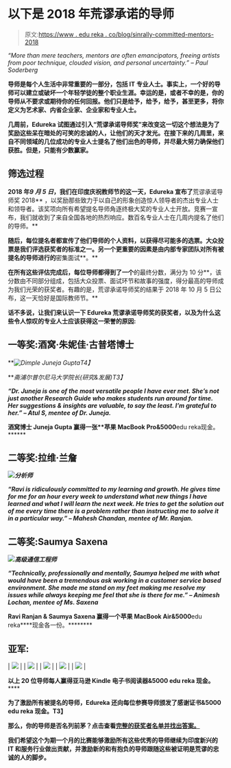 # 以下是 2018 年荒谬承诺的导师

> 原文:[https://www . edu reka . co/blog/sinrally-committed-mentors-2018](https://www.edureka.co/blog/ridiculously-committed-mentors-2018)

*“More than mere teachers, mentors are often emancipators, freeing artists from poor technique, clouded vision, and personal uncertainty.” – Paul Soderberg*

**导师是每个人生活中非常重要的一部分，包括 IT 专业人士。事实上，一个好的导师可以建立或破坏一个年轻学徒的整个职业生涯。幸运的是，或者不幸的是，你的导师从不要求或期待你的任何回报。他们只是给予，给予，给予，甚至更多，将你定义为艺术家、内省企业家、企业家和专业人士。**

**几周前，Edureka 试图通过引入“荒谬承诺导师奖”来改变这一切这个想法是为了奖励这些呆在暗处的可笑的忠诚的人，让他们的天才发光。在接下来的几周里，来自不同领域的几位成功的专业人士提名了他们出色的导师，并尽最大努力确保他们获胜。但是，只能有少数赢家。**

## **筛选过程**

**2018 年*9 月 5 日*，我们在印度庆祝教师节的这一天，Edureka 宣布了**荒谬承诺导师奖 2018** ，以奖励那些致力于以自己的形象创造惊人领导者的杰出专业人士和领导者。该奖项向所有希望提名导师角逐终极大奖的专业人士开放。竞赛一宣布，我们就收到了来自全国各地的热烈响应。数百名专业人士在几周内提名了他们的导师。**

**随后，每位提名者都宣传了他们导师的个人资料，以获得尽可能多的选票。**大众投票**是我们评选获奖者的标准之一。另一个更重要的因素是由内部专家团队对所有被提名的导师进行的**密集面试**。**

**在所有这些评估完成后，每位导师都得到了一个**的最终分数，满分为 10 分**，该分数由不同部分组成，包括大众投票、面试环节和故事的强度，得分最高的导师成为我们光荣的获奖者。有趣的是，荒谬承诺导师奖的结果于 2018 年 10 月 5 日公布，这一天恰好是国际教师节。**

**话不多说，让我们来认识一下 Edureka 荒谬承诺导师奖的获奖者，以及为什么这些令人惊叹的专业人士应该获得这一荣誉的原因:**

## **一等奖:酒窝·朱妮佳·古普塔博士**

***![Dimple Juneja Gupta](../Images/1d72a107e8688677fc84e090580a718f.png)*T4】**

***斋浦尔普尔尼马大学院长(研究&发展)*T3】**

***“Dr. Juneja is one of the most versatile people I have ever met. She’s not just another Research Guide who makes students run around for time. Her suggestions & insights are valuable, to say the least. I’m grateful to her.” – Atul S, mentee of Dr. Juneja.***

****酒窝博士 Juneja Gupta 赢得一张**苹果 MacBook Pro&5000****edu reka现金。******

## ****二等奖:拉维·兰詹****

*****![](../Images/431dec3601818a55a7d6809c5f450f90.png)分析师*****

*****“Ravi is ridiculously committed to my learning and growth. He gives time for me for an hour every week to understand what new things I have learned and what I will learn the next week. He tries to get the solution out of me every time there is a problem rather than instructing me to solve it in a particular way.” – Mahesh Chandan, mentee of Mr. Ranjan.*****

## ******二等奖:Saumya Saxena******

*******![](../Images/45b2d69d59bdeecaa60e650a4ef277fd.png)高级通信工程师*******

*******“Technically, professionally and mentally, Saumya helped me with what would have been a tremendous ask working in a customer service based environment. She made me stand on my feet making me resolve my issues while always keeping me feel that she is there for me.” – Animesh Lochan, mentee of Ms. Saxena*******

******Ravi Ranjan & Saumya Saxena 赢得一个**苹果 MacBook Air&5000****edu reka****现金各一份。********

## ******亚军:******

| ![](../Images/de720815f4ea46906a248a3018388227.png) |
| ![](../Images/5a0145d993303dc44a3df2a510631f73.png) |
| ![](../Images/b9621e761c5cc6935f7c300132175517.png) |
| ![](../Images/619f7b42dd08f39ea1259e9656af30be.png) |
| ![](../Images/991aa10fd433eafe5af3afa49ae07c4c.png) |

******以上 20 位导师每人赢得**亚马逊 Kindle 电子书阅读器&5000 edu reka 现金。********

******为了激励所有被提名的导师，Edureka 还向每位参赛导师颁发了**感谢证书&5000 edu reka 现金。**T3】******

******那么，你的导师是否名列前茅？点击查看[完整的获奖者名单并找出答案。](https://www.ridiculouslycommitted.com/winners)******

******我们希望这个为期一个月的比赛能够激励所有这些优秀的导师继续为印度新兴的 IT 和服务行业做出贡献，并激励新的和有抱负的导师跟随这些被证明是荒谬的忠诚的人的脚步。******